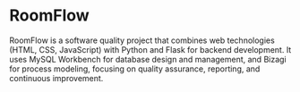 # RoomFlow
RoomFlow is a software quality project that combines web technologies (HTML, CSS, JavaScript) with Python and Flask for backend development. It uses MySQL Workbench for database design and management, and Bizagi for process modeling, focusing on quality assurance, reporting, and continuous improvement.

